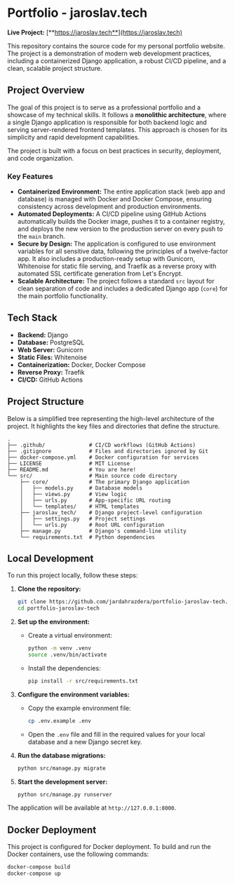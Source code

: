 # Portfolio - jaroslav.tech

**Live Project:** [**https://jaroslav.tech**](https://jaroslav.tech)

This repository contains the source code for my personal portfolio website. The project is a demonstration of modern web development practices, including a containerized Django application, a robust CI/CD pipeline, and a clean, scalable project structure.

## Project Overview

The goal of this project is to serve as a professional portfolio and a showcase of my technical skills. It follows a **monolithic architecture**, where a single Django application is responsible for both backend logic and serving server-rendered frontend templates. This approach is chosen for its simplicity and rapid development capabilities.

The project is built with a focus on best practices in security, deployment, and code organization.

### Key Features

*   **Containerized Environment:** The entire application stack (web app and database) is managed with Docker and Docker Compose, ensuring consistency across development and production environments.
*   **Automated Deployments:** A CI/CD pipeline using GitHub Actions automatically builds the Docker image, pushes it to a container registry, and deploys the new version to the production server on every push to the `main` branch.
*   **Secure by Design:** The application is configured to use environment variables for all sensitive data, following the principles of a twelve-factor app. It also includes a production-ready setup with Gunicorn, Whitenoise for static file serving, and Traefik as a reverse proxy with automated SSL certificate generation from Let's Encrypt.
*   **Scalable Architecture:** The project follows a standard `src` layout for clean separation of code and includes a dedicated Django app (`core`) for the main portfolio functionality.

## Tech Stack

*   **Backend:** Django
*   **Database:** PostgreSQL
*   **Web Server:** Gunicorn
*   **Static Files:** Whitenoise
*   **Containerization:** Docker, Docker Compose
*   **Reverse Proxy:** Traefik
*   **CI/CD:** GitHub Actions

## Project Structure

Below is a simplified tree representing the high-level architecture of the project. It highlights the key files and directories that define the structure.

```
.
├── .github/              # CI/CD workflows (GitHub Actions)
├── .gitignore            # Files and directories ignored by Git
├── docker-compose.yml    # Docker configuration for services
├── LICENSE               # MIT License
├── README.md             # You are here!
└── src/                  # Main source code directory
    ├── core/             # The primary Django application
    │   ├── models.py     # Database models
    │   ├── views.py      # View logic
    │   ├── urls.py       # App-specific URL routing
    │   └── templates/    # HTML templates
    ├── jaroslav_tech/    # Django project-level configuration
    │   ├── settings.py   # Project settings
    │   └── urls.py       # Root URL configuration
    ├── manage.py         # Django's command-line utility
    └── requirements.txt  # Python dependencies
```

## Local Development

To run this project locally, follow these steps:

1.  **Clone the repository:**

    ```bash
    git clone https://github.com/jardahrazdera/portfolio-jaroslav-tech.git
    cd portfolio-jaroslav-tech
    ```

2.  **Set up the environment:**

    *   Create a virtual environment:

        ```bash
        python -m venv .venv
        source .venv/bin/activate
        ```

    *   Install the dependencies:

        ```bash
        pip install -r src/requirements.txt
        ```

3.  **Configure the environment variables:**

    *   Copy the example environment file:

        ```bash
        cp .env.example .env
        ```

    *   Open the `.env` file and fill in the required values for your local database and a new Django secret key.

4.  **Run the database migrations:**

    ```bash
    python src/manage.py migrate
    ```

5.  **Start the development server:**

    ```bash
    python src/manage.py runserver
    ```

The application will be available at `http://127.0.0.1:8000`.

## Docker Deployment

This project is configured for Docker deployment. To build and run the Docker containers, use the following commands:

```bash
docker-compose build
docker-compose up
```
